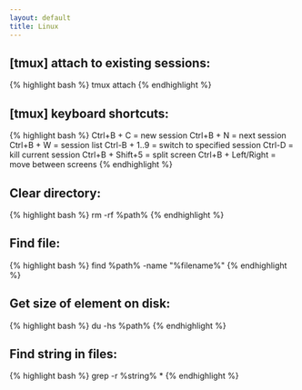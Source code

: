 ```yaml
---
layout: default
title: Linux
---
```


## [tmux] attach to existing sessions: ##

{% highlight bash %}
tmux attach
{% endhighlight %}

## [tmux] keyboard shortcuts: ##

{% highlight bash %}
Ctrl+B + C = new session
Ctrl+B + N = next session
Ctrl+B + W = session list
Ctrl-B + 1..9 = switch to specified session
Ctrl-D = kill current session
Ctrl+B + Shift+5 = split screen
Ctrl+B + Left/Right = move between screens
{% endhighlight %}

## Clear directory: ##

{% highlight bash %}
rm -rf %path%
{% endhighlight %}

## Find file: ##

{% highlight bash %}
find %path% -name "%filename%"
{% endhighlight %}

## Get size of element on disk: ##

{% highlight bash %}
du -hs %path%
{% endhighlight %}

## Find string in files: ##

{% highlight bash %}
grep -r %string% *
{% endhighlight %}
